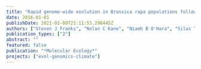 ```yaml
---
title: "Rapid genome-wide evolution in Brassica rapa populations following drought revealed by sequencing of ancestral and descendant gene pools"
date: 2016-01-01
publishDate: 2021-02-09T21:11:55.298445Z
authors: ["Steven J Franks", "Nolan C Kane", "Niamh B O'Hara", "Silas Tittes", "Joshua S Rest"]
publication_types: ["2"]
abstract: ""
featured: false
publication: "*Molecular Ecology*"
projects: ["evol-genomics-climate"]
---
```


